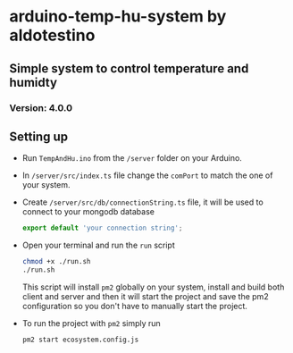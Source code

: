 # arduino-temp-hu-system by aldotestino
## Simple system to control temperature and humidty

### Version: 4.0.0
## Setting up
* Run `TempAndHu.ino` from the `/server` folder on your Arduino.
* In `/server/src/index.ts` file change the `comPort` to match the one of your system.
* Create `/server/src/db/connectionString.ts` file, it will be used to connect to your mongodb database

    ```typescript
    export default 'your connection string';
    ```

* Open your terminal and run the `run` script

    ```sh
    chmod +x ./run.sh
    ./run.sh
    ```

    This script will install `pm2` globally on your system, install and build both client and server and then it will start the project and save the pm2 configuration so you don't have to manually start the project.
* To run the project with `pm2` simply run

    ```sh
    pm2 start ecosystem.config.js
    ```
